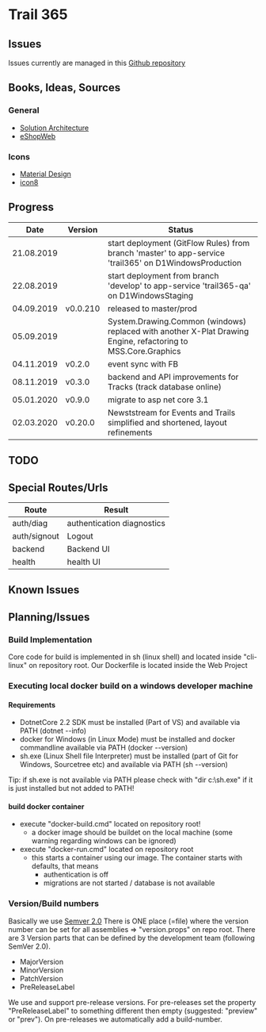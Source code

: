 # Trail 365 

## Issues
Issues currently are managed in this [Github repository](https://github.com/TrailrunningVienna/Trail365-Home)

## Books, Ideas, Sources

### General
- [Solution Architecture](https://github.com/ardalis/CleanArchitecture)
- [eShopWeb](https://github.com/dotnet-architecture/eShopOnWeb)

### Icons
- [Material Design](https://github.com/Templarian/MaterialDesign)
- [icon8](https://icons8.com/icons/set)

## Progress
Date|Version|Status
---|---|---
21.08.2019||start deployment (GitFlow Rules) from branch 'master' to app-service 'trail365' on D1WindowsProduction 
22.08.2019||start deployment from branch 'develop' to app-service 'trail365-qa' on D1WindowsStaging
04.09.2019|v0.0.210| released to master/prod
05.09.2019||System.Drawing.Common (windows) replaced with another X-Plat Drawing Engine, refactoring to MSS.Core.Graphics
04.11.2019|v0.2.0|event sync with FB
08.11.2019|v0.3.0|backend and API improvements for Tracks (track database online) 
05.01.2020|v0.9.0|migrate to asp net core 3.1
02.03.2020|v0.20.0|Newststream for Events and Trails simplified and shortened, layout refinements

## TODO 

## Special Routes/Urls

Route|Result
---|---
auth/diag|authentication diagnostics
auth/signout|Logout
backend|Backend UI
health|health UI

## Known Issues

## Planning/Issues

### Build Implementation 
Core code for build is implemented in sh (linux shell) and located inside "cli-linux" on repository root.
Our Dockerfile is located inside the Web Project

### Executing local docker build on a windows developer machine

#### Requirements
- DotnetCore 2.2 SDK must be installed (Part of VS) and available via PATH (dotnet --info)
- docker for Windows (in Linux Mode) must be installed and docker commandline available via PATH (docker --version)
- sh.exe (Linux Shell file Interpreter) must be installed (part of Git for Windows, Sourcetree etc) and available via PATH (sh --version)

Tip: if sh.exe is not available via PATH please check with "dir c:\sh.exe" if it is just installed but not added to PATH!

#### build docker container
- execute "docker-build.cmd" located on repository root!
    - a docker image should be buildet on the local machine (some warning regarding windows can be ignored)
- execute "docker-run.cmd" located on repository root
   - this starts a container using our image. The container starts with defaults, that means
       - authentication is off
       - migrations are not started / database is not available  

### Version/Build numbers
Basically we use [Semver 2.0](https://semver.org/spec/v2.0.0.html)
There is ONE place (=file) where the version number can be set for all assemblies => "version.props" on repo root.
There are 3 Version parts that can be defined by the development team (following SemVer 2.0).
- MajorVersion
- MinorVersion
- PatchVersion
- PreReleaseLabel

We use and support pre-release versions.
For pre-releases set the property "PreReleaseLabel" to something different then empty (suggested: "preview" or "prev").
On pre-releases we automatically add a build-number.
